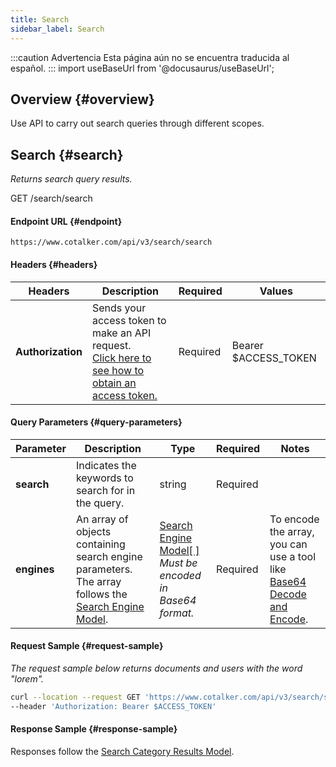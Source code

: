 ```yaml
---
title: Search
sidebar_label: Search
---
```


:::caution Advertencia
Esta página aún no se encuentra traducida al español.
:::
import useBaseUrl from '@docusaurus/useBaseUrl';

## Overview {#overview}
Use API to carry out search queries through different scopes.


## Search {#search}
_Returns search query results._

<span className="hero__subtitle"><span className="badge badge--success">GET</span> /search/search</span>

#### Endpoint URL {#endpoint}

`https://www.cotalker.com/api/v3/search/search`

#### Headers {#headers}

Headers | Description | Required | Values
--- | --- | --- | ---
**Authorization** | Sends your access token to make an API request.<br/>[Click here to see how to obtain an access token.](/docs/documentation/api/auth#how-to) | Required | Bearer $ACCESS_TOKEN

#### Query Parameters {#query-parameters}

Parameter | Description | Type | Required | Notes
--- | --- | --- | --- | --- 
**search** | Indicates the keywords to search for in the query. | string | Required |
**engines** | An array of objects containing search engine parameters. The array follows the [Search Engine Model](/docs/documentation/models/search/searchengine). | [Search Engine Model[ ]](/docs/documentation/models/search/searchengine)<br/>_Must be encoded in Base64 format._ | Required | To encode the array, you can use a tool like [Base64 Decode and Encode](https://www.base64encode.org/).

#### Request Sample {#request-sample}
_The request sample below returns documents and users with the word "lorem"._
```bash
curl --location --request GET 'https://www.cotalker.com/api/v3/search/search?search=lorem&engines=WwogICAgIHsKICAgICAgICAgICAgICAibmFtZSI6ICJ1c2VycyIsCiAgICAgICAgICAgICAgICJvcHRpb25zIjogewogICAgICAgICAgICAgICAgICJvcmRlckJ5IjogImFzYyIsCiAgICAgICAgICAgICAgICAgICJsaW1pdCI6IDEwMAogICAgICAgICAgICB9CiAgICB9Cl0=' \
--header 'Authorization: Bearer $ACCESS_TOKEN'
```


#### Response Sample {#response-sample}
Responses follow the [Search Category Results Model](/docs/documentation/models/search/searchresult).
